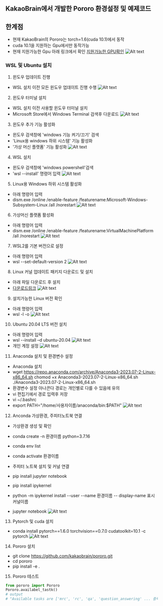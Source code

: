 ## KakaoBrain에서 개발한 Pororo 환경설정 및 예제코드 ##

## 한계점 ##
- 현재 KakaoBrain의 Pororo는 torch=1.6(cuda 10.1)에서 동작
- cuda 10.1을 지원하는 Gpu에서만 동작가능
- 현재 지원가능한 Gpu 아래 링크에서 확인
[지원가능한 GPU확인](https://www.wikiwand.com/en/CUDA)
![Alt text](./image/image-14.png)

### WSL 및 Ubuntu 설치 ###
1. 윈도우 업데이트 진행
- WSL 설치 이전 모든 윈도우 업데이트 진행 수행
![Alt text](./image/image.png)

2. 윈도우 터미널 설치
- WSL 설치 이전 사용할 윈도우 터미널 설치
- Microsoft Store에서 Windows Terminal 검색후 다운로드
![Alt text](./image/image-1.png)

3. 윈도우 추가 기능 활성화
- 윈도우 검색창에 'windows 기능 켜기/끄기' 검색
- 'Linux용 windows 하위 시스템' 기능 활성화
- '가상 머신 플랫폼' 기능 활성화
![Alt text](./image/image-15.png)

4. WSL 설치
- 윈도우 검색창에 'windows powershell'검색
- 'wsl --install' 명령어 입력
![Alt text](./image/image-3.png)

5. Linux용 Windows 하위 시스템 활성화
- 아래 명령어 입력
- dism.exe /online /enable-feature /featurename:Microsoft-Windows-Subsystem-Linux /all /norestart
![Alt text](./image/image-4.png)

6. 가상머신 플랫폼 활성화
- 아래 명령어 입력
- dism.exe /online /enable-feature /featurename:VirtualMachinePlatform /all /norestart
![Alt text](./image/image-5.png)

7. WSL2를 기본 버전으로 설정
- 아래 명령어 입력
- wsl --set-default-version 2
![Alt text](./image/image-7.png)

8. Linux 커널 업데이트 패키지 다운로드 및 설치
- 아래 파일 다운로드 후 설치
- [다운로드링크](https://wslstorestorage.blob.core.windows.net/wslblob/wsl_update_x64.msi)
![Alt text](./image/image-6.png)

9. 설치가능한 Linux 버전 확인
- 아래 명령어 입력
- wsl -l -o
![Alt text](./image/image-8.png)

10. Ubuntu 20.04 LTS 버전 설치
- 아래 명령어 입력
- wsl --install –d ubuntu-20.04
![Alt text](./image/image-9.png)
- 개인 계정 설정
![Alt text](./image/image-10.png)

11. Anaconda 설치 및 환경변수 설정
- Anaconda 설치
- wget https://repo.anaconda.com/archive/Anaconda3-2023.07-2-Linux-x86_64.sh chomod +x Anaconda3-2023.07-2-Linux-x86_64.sh ./Anaconda3-2023.07-2-Linux-x86_64.sh
- 환경변수 설정 아나콘다 경로는 개인별로 다를 수 있음에 유의
- vi 편집기에서 경로 입력후 저장
- vi ~/.bashrc
- export PATH="/home/사용자이름/anaconda/bin:$PATH"
![Alt text](./image/image-11.png)

12. Anconda 가상환경, 주피터노트북 연결
- 가상환경 생성 및 확인
- conda create -n 환경이름 python=3.7.16
- conda env list
- conda activate 환경이름

- 주피터 노트북 설치 및 커널 연결
- pip install jupyter notebook
- pip install ipykernel
- python -m ipykernel install --user --name 환경이름 -- display-name 표시커널이름
- jupyter notebook
![Alt text](/image/image-12.png)

13. Pytorch 및 cuda 설치
- conda install pytorch==1.6.0 torchvision==0.7.0 cudatoolkit=10.1 -c pytorch
![Alt text](/image/image-13.png)

14. Pororo 설치
- git clone https://github.com/kakaobrain/pororo.git
- cd pororo
- pip install -e .

15. Pororo 테스트
```python
from pororo import Pororo
Pororo.availabel_tastk()
# output
# "Available tasks are ['mrc', 'rc', 'qa', 'question_answering' ... 중략"
```